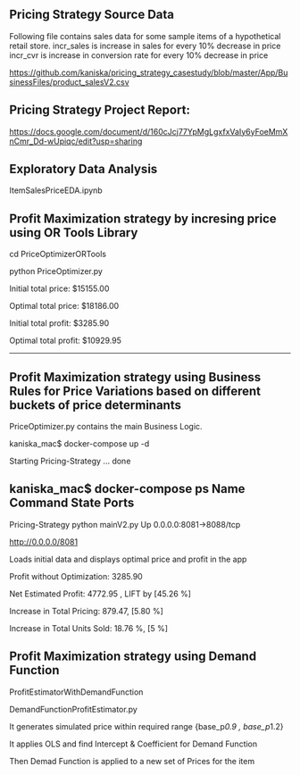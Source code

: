 ## Pricing Strategy Source Data

Following file contains sales data for some sample items of a hypothetical retail store.
incr_sales is increase in sales for every 10% decrease in price
incr_cvr is increase in conversion rate for every 10% decrease in price

https://github.com/kaniska/pricing_strategy_casestudy/blob/master/App/BusinessFiles/product_salesV2.csv

## Pricing Strategy Project Report: 
https://docs.google.com/document/d/160cJcj77YpMgLgxfxVaIy6yFoeMmXnCmr_Dd-wUpiqc/edit?usp=sharing  

## Exploratory Data Analysis
ItemSalesPriceEDA.ipynb

## Profit Maximization strategy by incresing price using OR Tools Library
cd PriceOptimizerORTools

python PriceOptimizer.py

Initial total price: $15155.00

Optimal total price: $18186.00

Initial total profit: $3285.90

Optimal total profit: $10929.95

-------------------------------

## Profit Maximization strategy using Business Rules for Price Variations based on different buckets of price determinants 
PriceOptimizer.py contains the main Business Logic.

kaniska_mac$ docker-compose up -d

Starting Pricing-Strategy ... done

kaniska_mac$ docker-compose ps
      Name             Command        State           Ports         
--------------------------------------------------------------------

Pricing-Strategy   python mainV2.py   Up      0.0.0.0:8081->8088/tcp

http://0.0.0.0/8081

Loads initial data and displays optimal price and profit in the app

Profit without Optimization: 3285.90

Net Estimated Profit: 4772.95 , LIFT by [45.26 %]

Increase in Total Pricing: 879.47, [5.80 %]

Increase in Total Units Sold: 18.76 %, [5 %]



## Profit Maximization strategy using Demand Function
ProfitEstimatorWithDemandFunction

DemandFunctionProfitEstimator.py

It generates simulated price within required range {base_p*0.9 , base_p*1.2}

It applies OLS and find Intercept & Coefficient for Demand Function

Then Demad Function is applied to a new set of Prices for the item


